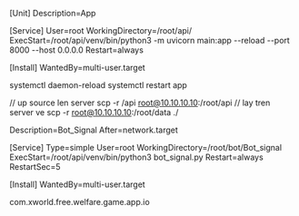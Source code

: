 [Unit]
Description=App

[Service]
User=root
WorkingDirectory=/root/api/
ExecStart=/root/api/venv/bin/python3 -m uvicorn main:app --reload --port 8000 --host 0.0.0.0
Restart=always

[Install]
WantedBy=multi-user.target

systemctl daemon-reload
systemctl restart app

// up source len server
scp -r /api root@10.10.10.10:/root/api
// lay tren server ve 
scp -r root@10.10.10.10:/root/data ./


Description=Bot_Signal
After=network.target

[Service]
Type=simple
User=root
WorkingDirectory=/root/bot/Bot_signal
ExecStart=/root/api/venv/bin/python3 bot_signal.py
Restart=always
RestartSec=5

[Install]
WantedBy=multi-user.target



com.xworld.free.welfare.game.app.io
